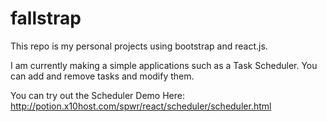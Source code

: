 # fallstrap

This repo is my personal projects using bootstrap and react.js. 

I am currently making a simple applications such as a Task Scheduler. You can add and remove tasks and modify them.

You can try out the Scheduler Demo Here: http://potion.x10host.com/spwr/react/scheduler/scheduler.html